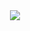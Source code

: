 <center><img src="https://cdn.dribbble.com/users/6620596/screenshots/14792345/media/af61fa935b055891cb800a9e41ebb747.gif"></center>
